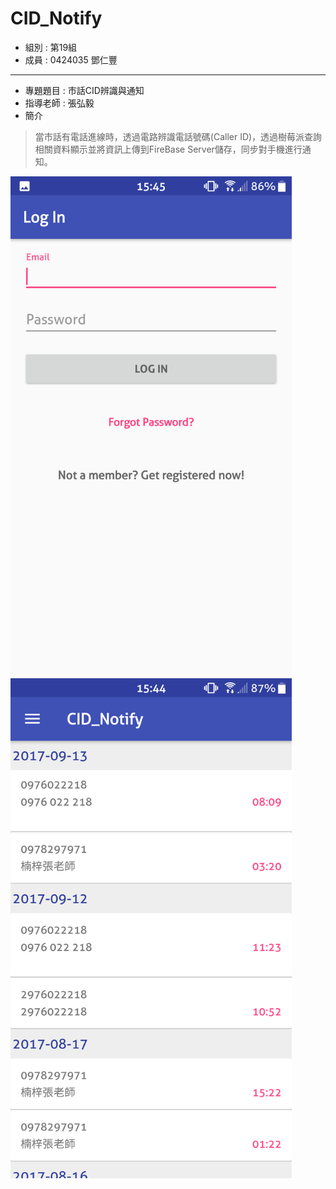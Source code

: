 # CID_Notify 
* 組別 : 第19組
* 成員 : 0424035 鄧仁豐
----------------------------------
* 專題題目 : 市話CID辨識與通知
* 指導老師 : 張弘毅
* 簡介
>當市話有電話進線時，透過電路辨識電話號碼(Caller ID)，透過樹莓派查詢相關資料顯示並將資訊上傳到FireBase Server儲存，同步對手機進行通知。
<img src="Screenshot_20170919-154535.png" height="800" width="450">
<img src="Screenshot_20170919-154453.png" height="800" width="450">
